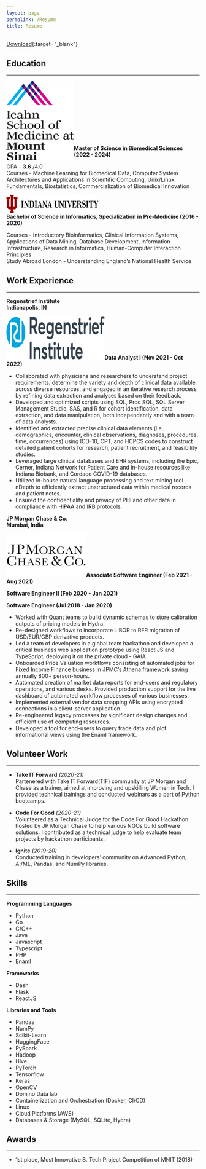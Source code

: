 ```yaml
---
layout: page
permalink: /Resume
title: Resume
---
```


[Download](https://drive.google.com/file/d/1vTKALVJb8XFN1WnXD4NJOmXlo1cdQoGn/view?usp=sharing){:target="_blank"}

## Education 
***

<p class="full-width"><img src="/public/002.png" style="width:11rem;height:13rem" align="left"/></p><br><br><br><br><br><br><br><br><br>

 __Master of Science in Biomedical Sciences (2022 - 2024)__<br>
 
 GPA - __3.6__ /4.0 <br>
 Courses - Machine Learning for Biomedical Data, Computer System Architectures and Applications in Scientific Computing, Unix/Linux Fundamentals, Biostatistics, Commercialization of Biomedical Innovation<br>


<p class="full-width"><img src="/public/003.png" style="width:15rem;height:3rem" align="left"/></p><br><br>

 __Bachelor of Science in Informatics, Specialization in Pre-Medicine (2016 - 2020)__ <br>

 Courses - Introductory Bioinformatics, Clinical Information Systems, Applications of Data Mining, Database Development, Information Infrastructure, Research in Informatics, Human-Computer Interaction Principles<br>
 Study Abroad London - Understanding England’s National Health Service <br>

## Work Experience 
***

__Regenstrief Institute__<br>
__Indianapolis, IN__<br>
<p class="full-width"><img src="/pic004.png" style="width:16rem;height:7rem" align="left"/></p><br><br><br><br><br>

 __Data Analyst I (Nov 2021 - Oct 2022)__ <br>

- Collaborated with physicians and researchers to understand project requirements, determine the variety and depth
of clinical data available across diverse resources, and engaged in an iterative research process by refining data
extraction and analyses based on their feedback.
- Developed and optimized scripts using SQL, Proc SQL, SQL Server Management Studio, SAS, and R for
cohort identification, data extraction, and data manipulation, both independently and with a team of data analysts.
- Identified and extracted precise clinical data elements (i.e., demographics, encounter, clinical observations,
diagnoses, procedures, time, occurrences) using ICD-10, CPT, and HCPCS codes to construct detailed patient
cohorts for research, patient recruitment, and feasibility studies.
- Leveraged large clinical databases and EHR systems, including the Epic, Cerner, Indiana Network for Patient
Care and in-house resources like Indiana Biobank, and Cordaco COVID-19 databases.
- Utilized in-house natural language processing and text mining tool nDepth to efficiently extract unstructured data
within medical records and patient notes.
- Ensured the confidentiality and privacy of PHI and other data in compliance with HIPAA and IRB protocols.


__JP Morgan Chase & Co.__<br>
__Mumbai, India__<br>
<p class="full-width"><img src="/public/pic005.jpg" style="width:13rem;height:7rem" align="left"/></p><br><br><br><br><br>

 __Associate Software Engineer (Feb 2021 - Aug 2021)__ <br>

 __Software Engineer II (Feb 2020 - Jan 2021)__ <br>

 __Software Engineer (Jul 2018 - Jan 2020)__ <br>

- Worked with Quant teams to build dynamic schemas to store calibration outputs of pricing models in Hydra. 
- Re-designed workflows to incorporate LIBOR to RFR migration of USD/EUR/GBP derivative products.
- Led a team of developers in a global team hackathon and developed a critical business web application prototype using React.JS and TypeScript, deploying it on the private cloud - GAIA.
- Onboarded Price Valuation workflows consisting of automated jobs for Fixed Income Finance business in JPMC’s Athena framework saving annually 800+ person-hours. 
- Automated creation of market data reports for end-users and regulatory operations, and various desks. Provided production support for the live dashboard of automated workflow processes of various businesses.
- Implemented external vendor data snapping APIs using encrypted connections in a client-server application. 
- Re-engineered legacy processes by significant design changes and efficient use of computing resources. 
- Developed a tool for end-users to query trade data and plot informational views using the Enaml framework. 

## Volunteer Work 
***

- __Take IT Forward__ *(2020-21)* <br>
Partenered with Take IT Forward(TIF) community at JP Morgan and Chase as a trainer, aimed at improving and upskilling Women in Tech. I provided technical trainings and conducted webinars as a part of Python bootcamps. <br>

- __Code For Good__ *(2020-21)* <br>
Volunteered as a Technical Judge for the Code For Good Hackathon hosted by JP Morgan Chase to help various NGOs build software solutions. I contributed as a technical judge to help evaluate team projects by hackathon participants. <br>

- __Ignite__ *(2019-20)* <br>
Conducted training in developers’ community on Advanced Python, AI/ML, Pandas, and NumPy libraries.

## Skills 
***

__Programming Languages__ 
- Python
- Go
- C/C++
- Java
- Javascript
- Typescript
- PHP
- Enaml

__Frameworks__
- Dash
- Flask
- ReactJS

__Libraries and Tools__
- Pandas
- NumPy
- Scikit-Learn
- HuggingFace
- PySpark
- Hadoop
- Hive
- PyTorch
- Tensorflow
- Keras
- OpenCV
- Domino Data lab
- Containerization and Orchestration (Docker, CI/CD)
- Linux
- Cloud Platforms (AWS)
- Databases & Storage (MySQL, SQLite, Hydra)

## Awards	
***

- 1st place, Most Innovative B. Tech Project Competition of MNIT (2018)


